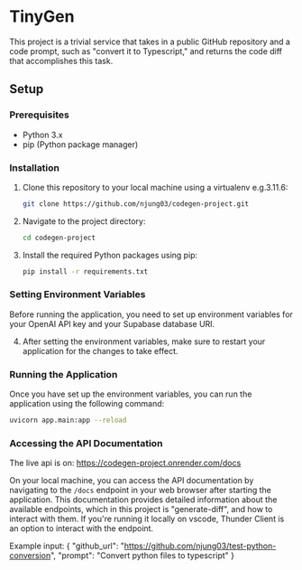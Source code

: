 
# TinyGen

This project is a trivial service that takes in a public GitHub repository and a code prompt, such as "convert it to Typescript," and returns the code diff that accomplishes this task.

## Setup

### Prerequisites

- Python 3.x
- pip (Python package manager)

### Installation

1. Clone this repository to your local machine using a virtualenv e.g.3.11.6:

   ```bash
   git clone https://github.com/njung03/codegen-project.git
   ```

2. Navigate to the project directory:

   ```bash
   cd codegen-project
   ```

3. Install the required Python packages using pip:

   ```bash
   pip install -r requirements.txt
   ```

### Setting Environment Variables

Before running the application, you need to set up environment variables for your OpenAI API key and your Supabase database URI. 

4. After setting the environment variables, make sure to restart your application for the changes to take effect.

### Running the Application

Once you have set up the environment variables, you can run the application using the following command:

```bash
uvicorn app.main:app --reload
```

### Accessing the API Documentation

The live api is on: https://codegen-project.onrender.com/docs

On your local machine, you can access the API documentation by navigating to the `/docs` endpoint in your web browser after starting the application. This documentation provides detailed information about the available endpoints, which in this project is "generate-diff", and how to interact with them. If you're running it locally on vscode, Thunder Client is an option to interact with the endpoint.

Example input: 
{
  "github_url": "https://github.com/njung03/test-python-conversion",
  "prompt": "Convert python files to typescript"
}

